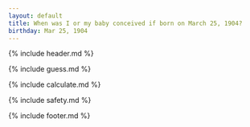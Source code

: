 ```yaml
---
layout: default
title: When was I or my baby conceived if born on March 25, 1904?
birthday: Mar 25, 1904
---
```


{% include header.md %}

{% include guess.md %}

{% include calculate.md %}

{% include safety.md %}

{% include footer.md %}



